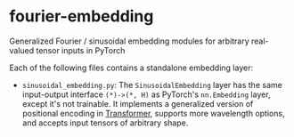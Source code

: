 # fourier-embedding
Generalized Fourier / sinusoidal embedding modules for arbitrary real-valued tensor inputs in PyTorch

Each of the following files contains a standalone embedding layer:
- `sinusoidal_embedding.py`:
The `SinusoidalEmbedding` layer has the same input-output interface `(*)->(*, H)`
as PyTorch's `nn.Embedding` layer, except it's not trainable.
It implements a generalized version of positional encoding in [Transformer](https://arxiv.org/abs/1706.03762),
supports more wavelength options, and accepts input tensors of arbitrary shape.
